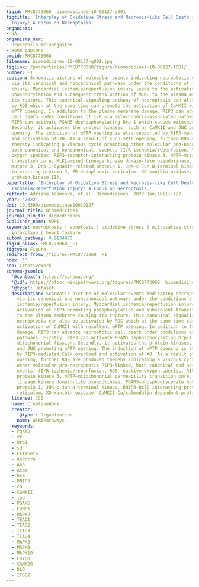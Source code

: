 ```yaml
---
figid: PMC8773068__biomedicines-10-00127-g001
figtitle: 'Interplay of Oxidative Stress and Necrosis-like Cell Death in Cardiac Ischemia/Reperfusion
  Injury: A Focus on Necroptosis'
organisms:
- NA
organisms_ner:
- Drosophila melanogaster
- Homo sapiens
pmcid: PMC8773068
filename: biomedicines-10-00127-g001.jpg
figlink: /pmc/articles/PMC8773068/figure/biomedicines-10-00127-f001/
number: F1
caption: Schematic picture of molecular events indicating necroptotic cell damage
  via its canonical and noncanonical pathways under the conditions of myocardial ischemia/reperfusion
  injury. Myocardial ischemia/reperfusion injury leads to the activation of RIP3 promoting
  phosphorylation and subsequent translocation of MLKL to the plasma membrane causing
  its rupture. This canonical signaling pathway of necroptosis can also be activated
  by ROS which at the same time can promote the activation of CaMKII with resultant
  mPTP opening. In addition to the plasma membrane damage, RIP3 can advance necroptotic
  cell death under conditions of I/R via mitochondria-associated pathways. Firstly,
  RIP3 can activate PGAM5 dephosphorylating Drp-1 which causes mitochondrial fission.
  Secondly, it activates the protein kinases, such as CaMKII and JNK promoting mPTP
  opening. The induction of mPTP opening is also supported by RIP3-mediated Ca2+ overload
  and activation of XO. As a result of such mPTP opening, further ROS are produced
  thereby indicating a viscous cycle promoting other molecular pro-necroptotic RIP3-linked,
  both canonical and noncanonical, events. (I/R—ischemia/reperfusion, ROS—reactive
  oxygen species, RIP3—receptor-interacting protein kinase 3, mPTP—mitochondrial permeability
  transition pore, MLKL—mixed lineage kinase domain-like pseudokinase, PGAM5—phosphoglycerate
  mutase 3, Drp-1—dynamin-related protein 1, JNK—c-Jun N-terminal kinase, BNIP3—Bcl2
  interacting protein 3, ER—endoplasmic reticulum, XO—xanthin oxidase, CaMKII—Ca/calmodulin-dependent
  protein kinase II).
papertitle: 'Interplay of Oxidative Stress and Necrosis-like Cell Death in Cardiac
  Ischemia/Reperfusion Injury: A Focus on Necroptosis.'
reftext: Adriana Adameova, et al. Biomedicines. 2022 Jan;10(1):127.
year: '2022'
doi: 10.3390/biomedicines10010127
journal_title: Biomedicines
journal_nlm_ta: Biomedicines
publisher_name: MDPI
keywords: necroptosis | apoptosis | oxidative stress | nitrosative stress | myocardial
  infarction | heart failure
automl_pathway: 0.9134973
figid_alias: PMC8773068__F1
figtype: Figure
redirect_from: /figures/PMC8773068__F1
ndex: ''
seo: CreativeWork
schema-jsonld:
  '@context': https://schema.org/
  '@id': https://pfocr.wikipathways.org/figures/PMC8773068__biomedicines-10-00127-g001.html
  '@type': Dataset
  description: Schematic picture of molecular events indicating necroptotic cell damage
    via its canonical and noncanonical pathways under the conditions of myocardial
    ischemia/reperfusion injury. Myocardial ischemia/reperfusion injury leads to the
    activation of RIP3 promoting phosphorylation and subsequent translocation of MLKL
    to the plasma membrane causing its rupture. This canonical signaling pathway of
    necroptosis can also be activated by ROS which at the same time can promote the
    activation of CaMKII with resultant mPTP opening. In addition to the plasma membrane
    damage, RIP3 can advance necroptotic cell death under conditions of I/R via mitochondria-associated
    pathways. Firstly, RIP3 can activate PGAM5 dephosphorylating Drp-1 which causes
    mitochondrial fission. Secondly, it activates the protein kinases, such as CaMKII
    and JNK promoting mPTP opening. The induction of mPTP opening is also supported
    by RIP3-mediated Ca2+ overload and activation of XO. As a result of such mPTP
    opening, further ROS are produced thereby indicating a viscous cycle promoting
    other molecular pro-necroptotic RIP3-linked, both canonical and noncanonical,
    events. (I/R—ischemia/reperfusion, ROS—reactive oxygen species, RIP3—receptor-interacting
    protein kinase 3, mPTP—mitochondrial permeability transition pore, MLKL—mixed
    lineage kinase domain-like pseudokinase, PGAM5—phosphoglycerate mutase 3, Drp-1—dynamin-related
    protein 1, JNK—c-Jun N-terminal kinase, BNIP3—Bcl2 interacting protein 3, ER—endoplasmic
    reticulum, XO—xanthin oxidase, CaMKII—Ca/calmodulin-dependent protein kinase II).
  license: CC0
  name: CreativeWork
  creator:
    '@type': Organization
    name: WikiPathways
  keywords:
  - Pgam5
  - vr
  - Drp1
  - sd
  - CkIIbeta
  - Andorra
  - Anp
  - Acam
  - bsk
  - BNIP3
  - ca
  - CaMKII
  - lad
  - PGAM5
  - CRMP1
  - DAPK2
  - TEAD1
  - TEAD2
  - TEAD3
  - TEAD4
  - MAPK8
  - MAPK9
  - MAPK10
  - CRYGD
  - CAMK2G
  - DLD
  - ITGB2
---
```

